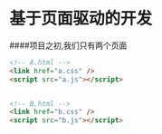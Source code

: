 # 基于页面驱动的开发
####项目之初,我们只有两个页面
```html
<!-- A.html -->
<link href="a.css" />
<script src="a.js"></script>


<!-- B.html -->
<link href="b.css" />
<script src="b.js"></script>

```